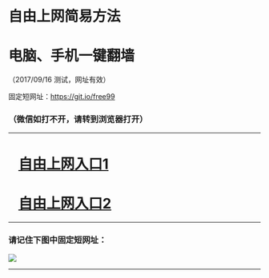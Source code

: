 ﻿# 自由上网简易方法

# 电脑、手机一键翻墙

（2017/09/16 测试，网址有效）

固定短网址：https://git.io/free99

### （微信如打不开，请转到浏览器打开）


***





# &nbsp;&nbsp; <a href="http://ft255432428.fwq-tz1003.online/fwqtz01.html?t=091600131756 " target="_blank">自由上网入口1</a>
# &nbsp;&nbsp; <a href="http://ft1290829450.fwq-tz1004.online/fwqtz02.html?t=09160018728 " target="_blank">自由上网入口2</a>
***

### 请记住下图中固定短网址：

<img src="https://s3-us-west-2.amazonaws.com/fwq-1001/yjfq-20170905okok.png" /> 


***

